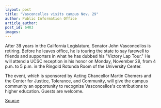 ```yaml
---
layout: post
title: "Vasconcellos visits campus Nov. 29"
author: Public Information Office
article_author: 
post_id: 6403
images:
---
```


<a name="content" id="content"></a>
<p>
  After 38 years in the California Legislature, Senator John Vasconcellos is retiring. Before he leaves office, he is touring the state to say farewell to friends and supporters in what he has dubbed his "Victory Lap Tour." He will attend a UCSC reception in his honor on Monday, November 29, from 4 p.m. to 5 p.m. in the Ringold Rotunda Room of the University Center.
</p>
<p>
  The event, which is sponsored by Acting Chancellor Martin Chemers and the Center for Justice, Tolerance, and Community, will give the campus community an opportunity to recognize Vasconcellos's contributions to higher education. Guests are welcome.
</p>
<p><a href="http://www1.ucsc.edu/currents/04-05/11-29/brief-visit.asp" title="Permalink to brief-visit">Source</a></p>
